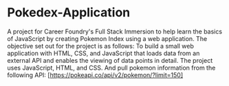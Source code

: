 # Pokedex-Application
A project for Career Foundry's Full Stack Immersion to help learn the basics of JavaScript by creating Pokemon Index using a web application.
The objective set out for the project is as follows: To build a small web application with HTML, CSS, and JavaScript that loads
data from an external API and enables the viewing of data points in detail.
The project uses JavaScript, HTML, and CSS. And pull pokemon information from the following API: [https://pokeapi.co/api/v2/pokemon/?limit=150]
